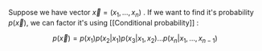 
Suppose we have vector $\vec{x} = (x_1,\dots, x_n)$ . If we want to find it's probability $p(\vec{x})$, we can factor it's using [[Conditional probability]] :

$$
	p(\vec{x}) = p(x_1)p(x_2|x_1)p(x_3|x_1,x_2)\dots p(x_n|x_1,\dots,x_{n-1})
$$